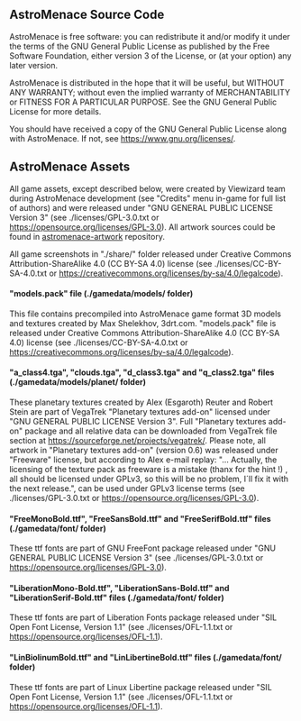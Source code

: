 ## AstroMenace Source Code

AstroMenace is free software: you can redistribute it and/or modify it under the terms of the GNU General Public License as published by the Free Software Foundation, either version 3 of the License, or (at your option) any later version.

AstroMenace is distributed in the hope that it will be useful, but WITHOUT ANY WARRANTY; without even the implied warranty of MERCHANTABILITY or FITNESS FOR A PARTICULAR PURPOSE. See the GNU General Public License for more details.

You should have received a copy of the GNU General Public License along with AstroMenace. If not, see <https://www.gnu.org/licenses/>.

## AstroMenace Assets

All game assets, except described below, were created by Viewizard team during AstroMenace development (see "Credits" menu in-game for full list of authors) and were released under "GNU GENERAL PUBLIC LICENSE Version 3" (see ./licenses/GPL-3.0.txt or <https://opensource.org/licenses/GPL-3.0>). All artwork sources could be found in [astromenace-artwork](https://github.com/viewizard/astromenace-artwork) repository.

All game screenshots in "./share/" folder released under Creative Commons Attribution-ShareAlike 4.0 (CC BY-SA 4.0) license (see ./licenses/CC-BY-SA-4.0.txt or <https://creativecommons.org/licenses/by-sa/4.0/legalcode>).

#### "models.pack" file (./gamedata/models/ folder)

This file contains precompiled into AstroMenace game format 3D models and textures created by Max Shelekhov, 3drt.com. "models.pack" file is released
under Creative Commons Attribution-ShareAlike 4.0 (CC BY-SA 4.0) license (see ./licenses/CC-BY-SA-4.0.txt or <https://creativecommons.org/licenses/by-sa/4.0/legalcode>).

#### "a_class4.tga", "clouds.tga", "d_class3.tga" and "q_class2.tga" files (./gamedata/models/planet/ folder)

These planetary textures created by Alex (Esgaroth) Reuter and Robert Stein are part of VegaTrek "Planetary textures add-on" licensed under "GNU GENERAL PUBLIC LICENSE Version 3". Full "Planetary textures add-on" package and all relative data can be downloaded from VegaTrek file section at https://sourceforge.net/projects/vegatrek/. Please note, all artwork in "Planetary textures add-on" (version 0.6) was released under "Freeware" license, but according to Alex e-mail replay:
"... Actually, the licensing of the texture pack as freeware is a mistake (thanx for the hint !) , all should be licensed under GPLv3, so this will be no problem, I´ll fix it with the next release.", can be used under GPLv3 license terms (see ./licenses/GPL-3.0.txt or <https://opensource.org/licenses/GPL-3.0>).

#### "FreeMonoBold.ttf", "FreeSansBold.ttf" and "FreeSerifBold.ttf" files (./gamedata/font/ folder)

These ttf fonts are part of GNU FreeFont package released under "GNU GENERAL PUBLIC LICENSE Version 3" (see ./licenses/GPL-3.0.txt or <https://opensource.org/licenses/GPL-3.0>).

#### "LiberationMono-Bold.ttf", "LiberationSans-Bold.ttf" and "LiberationSerif-Bold.ttf" files (./gamedata/font/ folder)

These ttf fonts are part of Liberation Fonts package released under "SIL Open Font License, Version 1.1" (see ./licenses/OFL-1.1.txt or <https://opensource.org/licenses/OFL-1.1>).

#### "LinBiolinumBold.ttf" and "LinLibertineBold.ttf" files (./gamedata/font/ folder)

These ttf fonts are part of Linux Libertine package released under "SIL Open Font License, Version 1.1" (see ./licenses/OFL-1.1.txt or <https://opensource.org/licenses/OFL-1.1>).

